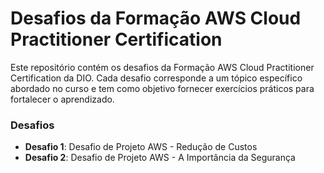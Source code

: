# Desafios da Formação AWS Cloud Practitioner Certification

Este repositório contém os desafios da Formação AWS Cloud Practitioner Certification da DIO. Cada desafio corresponde a um tópico específico abordado no curso e tem como objetivo fornecer exercícios práticos para fortalecer o aprendizado.

### Desafios

- **Desafio 1**: Desafio de Projeto AWS - Redução de Custos
- **Desafio 2**: Desafio de Projeto AWS - A Importância da Segurança
